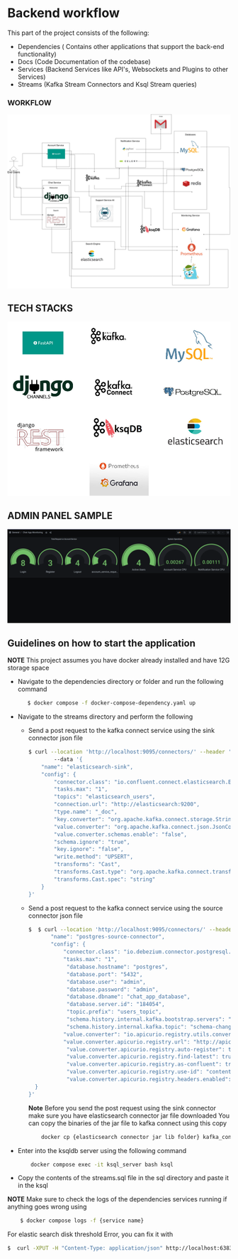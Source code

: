 # Backend workflow

This part of the project consists of the following:

- Dependencies ( Contains other applications that support the back-end functionality)
- Docs (Code Documentation of the codebase)
- Services (Backend Services like API's, Websockets and Plugins to other Services)
- Streams (Kafka Stream Connectors and Ksql Stream queries)





### **WORKFLOW**



![WORKFLOW](https://github.com/cyril-pierro/chat_app_system/blob/main/resources/backend_workflow.jpg)





## **TECH STACKS**

![Tech Stack](https://github.com/cyril-pierro/chat_app_system/blob/main/resources/resources.jpg)



## ADMIN PANEL SAMPLE

![ADMIN PANEL](https://github.com/cyril-pierro/chat_app_system/blob/main/resources/admin_panel.png)


## **Guidelines on how to start the application**

**NOTE** This project assumes you have docker already installed and have 12G storage space

- Navigate to the dependencies directory or folder and run the following command
  ```bash
     $ docker compose -f docker-compose-dependency.yaml up
  ```

- Navigate to the streams directory and perform the following
   - Send a post request to the kafka connect service using the sink connector json file

     ```bash
     $ curl --location 'http://localhost:9095/connectors/' --header 'Content-Type: application/json'
             --data '{
         "name": "elasticsearch-sink",
         "config": {
             "connector.class": "io.confluent.connect.elasticsearch.ElasticsearchSinkConnector",
             "tasks.max": "1",
             "topics": "elasticsearch_users",
             "connection.url": "http://elasticsearch:9200",
             "type.name": "_doc",
             "key.converter": "org.apache.kafka.connect.storage.StringConverter",
             "value.converter": "org.apache.kafka.connect.json.JsonConverter",
             "value.converter.schemas.enable": "false",
             "schema.ignore": "true",
             "key.ignore": "false",
             "write.method": "UPSERT",
             "transforms": "Cast",
             "transforms.Cast.type": "org.apache.kafka.connect.transforms.Cast$Key",
             "transforms.Cast.spec": "string"
         }
     }'


     ```



   - Send a post request to the kafka connect service using the source connector json file

     ```bash
     $  $ curl --location 'http://localhost:9095/connectors/' --header 'Content-Type: application/json' --data '{
     	 	"name": "postgres-source-connector",
     		"config": {
     			"connector.class": "io.debezium.connector.postgresql.PostgresConnector",
             	"tasks.max": "1",
                 "database.hostname": "postgres",
                 "database.port": "5432",
                 "database.user": "admin",
                 "database.password": "admin",
                 "database.dbname": "chat_app_database",
                 "database.server.id": "184054",
                 "topic.prefix": "users_topic",
                 "schema.history.internal.kafka.bootstrap.servers": "kafka:9092",
                 "schema.history.internal.kafka.topic": "schema-changes.chat_app_database",
     			"value.converter": "io.apicurio.registry.utils.converter.AvroConverter",
      			"value.converter.apicurio.registry.url": "http://apicurio:8080/apis /registry/v2",
                 "value.converter.apicurio.registry.auto-register": true,
                 "value.converter.apicurio.registry.find-latest": true,
                 "value.converter.apicurio.registry.as-confluent": true,
                 "value.converter.apicurio.registry.use-id": "contentId",
                 "value.converter.apicurio.registry.headers.enabled": false
       }
     }'
     ```



     **Note** Before you send the post request using the sink connector make sure you have elasticsearch connector jar file downloaded
      You can copy the binaries of the jar file to kafka connect using this copy

      ```bash
          docker cp {elasticsearch connector jar lib folder} kafka_connect:/kafka/lib
      ```

- Enter into the ksqldb server using the following command
  ```bash
      docker compose exec -it ksql_server bash ksql
  ```

- Copy  the contents of the streams.sql file in the sql directory and paste it in the ksql

**NOTE** Make sure to check the logs of the dependencies services running if anything goes wrong using

```bash
    $ docker compose logs -f {service name}
```



For elastic search disk threshold Error, you can fix it with

```bash
$  curl -XPUT -H "Content-Type: application/json" http://localhost:6383/_cluster/settings -d '{ "transient": { "cluster.routing.allocation.disk.threshold_enabled": false } }'
```
